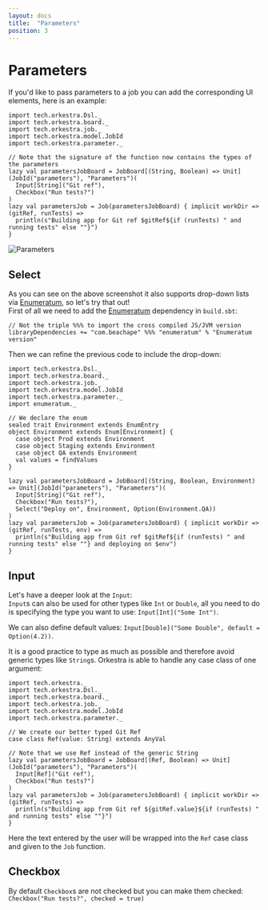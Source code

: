 ```yaml
---
layout: docs
title:  "Parameters"
position: 3
---
```


# Parameters

If you'd like to pass parameters to a job you can add the corresponding UI elements, here is an example:
```tut:silent
import tech.orkestra.Dsl._
import tech.orkestra.board._
import tech.orkestra.job._
import tech.orkestra.model.JobId
import tech.orkestra.parameter._

// Note that the signature of the function now contains the types of the parameters
lazy val parametersJobBoard = JobBoard[(String, Boolean) => Unit](JobId("parameters"), "Parameters")(
  Input[String]("Git ref"),
  Checkbox("Run tests?")
)
lazy val parametersJob = Job(parametersJobBoard) { implicit workDir => (gitRef, runTests) =>
  println(s"Building app for Git ref $gitRef${if (runTests) " and running tests" else ""}")
}
```

<img alt="Parameters" srcset="img/parameters.png 2x">

## Select

As you can see on the above screenshot it also supports drop-down lists via [Enumeratum](https://github.com/lloydmeta/enumeratum),
so let's try that out!  
First of all we need to add the [Enumeratum](https://github.com/lloydmeta/enumeratum) dependency in `build.sbt`:
```
// Not the triple %%% to import the cross compiled JS/JVM version
libraryDependencies += "com.beachape" %%% "enumeratum" % "Enumeratum version"
```

Then we can refine the previous code to include the drop-down:
```tut:silent
import tech.orkestra.Dsl._
import tech.orkestra.board._
import tech.orkestra.job._
import tech.orkestra.model.JobId
import tech.orkestra.parameter._
import enumeratum._

// We declare the enum
sealed trait Environment extends EnumEntry
object Environment extends Enum[Environment] {
  case object Prod extends Environment
  case object Staging extends Environment
  case object QA extends Environment
  val values = findValues
}

lazy val parametersJobBoard = JobBoard[(String, Boolean, Environment) => Unit](JobId("parameters"), "Parameters")(
  Input[String]("Git ref"),
  Checkbox("Run tests?"),
  Select("Deploy on", Environment, Option(Environment.QA))
)
lazy val parametersJob = Job(parametersJobBoard) { implicit workDir => (gitRef, runTests, env) =>
  println(s"Building app from Git ref $gitRef${if (runTests) " and running tests" else ""} and deploying on $env")
}
```

## Input

Let's have a deeper look at the `Input`:  
`Input`s can also be used for other types like `Int` or `Double`, all you need to do is specifying the type you want to
use: `Input[Int]("Some Int")`.

We can also define default values: `Input[Double]("Some Double", default = Option(4.2))`.

It is a good practice to type as much as possible and therefore avoid generic types like `String`s. Orkestra is able to
handle any case class of one argument:
```tut:silent
import tech.orkestra._
import tech.orkestra.Dsl._
import tech.orkestra.board._
import tech.orkestra.job._
import tech.orkestra.model.JobId
import tech.orkestra.parameter._

// We create our better typed Git Ref
case class Ref(value: String) extends AnyVal

// Note that we use Ref instead of the generic String
lazy val parametersJobBoard = JobBoard[(Ref, Boolean) => Unit](JobId("parameters"), "Parameters")(
  Input[Ref]("Git ref"),
  Checkbox("Run tests?")
)
lazy val parametersJob = Job(parametersJobBoard) { implicit workDir => (gitRef, runTests) =>
  println(s"Building app from Git ref ${gitRef.value}${if (runTests) " and running tests" else ""}")
}
```
Here the text entered by the user will be wrapped into the `Ref` case class and given to the `Job` function.

## Checkbox

By default `Checkbox`s are not checked but you can make them checked: `Checkbox("Run tests?", checked = true)`
